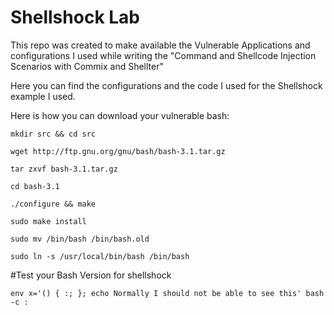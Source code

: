 # Shellshock Lab 

This repo was created to make available the Vulnerable Applications and configurations I used while writing the "Command and Shellcode Injection Scenarios with Commix and Shellter"

Here you can find the configurations and the code I used for the Shellshock example I used.

Here is how you can download your vulnerable bash:

`mkdir src && cd src`

`wget http://ftp.gnu.org/gnu/bash/bash-3.1.tar.gz`

`tar zxvf bash-3.1.tar.gz`

`cd bash-3.1`

`./configure && make`

`sudo make install`

`sudo mv /bin/bash /bin/bash.old`

`sudo ln -s /usr/local/bin/bash /bin/bash`

#Test your Bash Version for shellshock

`env x='() { :; }; echo Normally I should not be able to see this' bash -c : `

